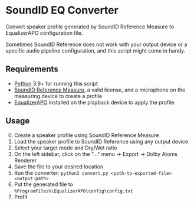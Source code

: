 # SoundID EQ Converter

Convert speaker profile generated by SoundID Reference Measure to EqualizerAPO configuration file.

Sometimes SoundID Reference does not work with your output device or a specific audio pipeline configuration, and this script might come in handy.

## Requirements

- [Python](https://www.python.org/downloads/) 3.9+ for running this script
- [SoundID Reference Measure](https://store.sonarworks.com/collections/soundid-reference), a valid license, and a microphone on the measuring device to create a profile
- [EqualizerAPO](https://sourceforge.net/projects/equalizerapo/) installed on the playback device to apply the profile

## Usage

0. Create a speaker profile using SoundID Reference Measure
0. Load the speaker profile to SoundID Reference using any output device
0. Select your target mode and Dry/Wet ratio
0. On the left sidebar, click on the "…" menu -> Export -> Dolby Atoms Renderer
0. Save the file to your desired location
0. Run the converter: `python3 convert.py <path-to-exported-file> <output-path>`
0. Put the generated file to `%ProgramFiles%\EqualizerAPO\config\config.txt`
0. Profit

